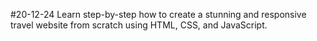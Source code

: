 #20-12-24
Learn step-by-step how to create a stunning and responsive travel website from scratch using HTML, CSS, and JavaScript.
